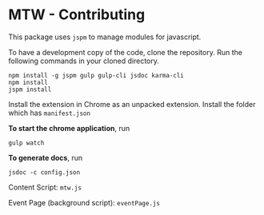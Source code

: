 MTW - Contributing
==================

This package uses `jspm` to manage modules for javascript.

To have a development copy of the code, clone the repository. Run the following commands in your cloned directory.

```shell
npm install -g jspm gulp gulp-cli jsdoc karma-cli
npm install
jspm install
```

Install the extension in Chrome as an unpacked extension. Install the folder which has `manifest.json`

**To start the chrome application**, run

```shell
gulp watch
```

**To generate docs**, run

```shell
jsdoc -c config.json
```

Content Script: `mtw.js`

Event Page (background script): `eventPage.js`
